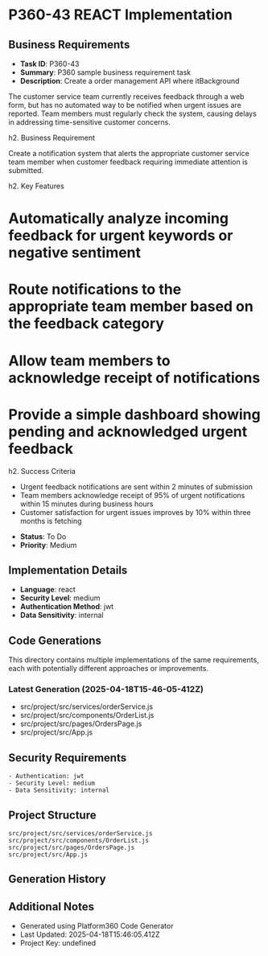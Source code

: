 # P360-43 REACT Implementation

## Business Requirements
- **Task ID**: P360-43
- **Summary**: P360 sample business requirement task
- **Description**: Create a order management API where itBackground

The customer service team currently receives feedback through a web form, but has no automated way to be notified when urgent issues are reported. Team members must regularly check the system, causing delays in addressing time-sensitive customer concerns.

h2. Business Requirement

Create a notification system that alerts the appropriate customer service team member when customer feedback requiring immediate attention is submitted.

h2. Key Features

# Automatically analyze incoming feedback for urgent keywords or negative sentiment
# Route notifications to the appropriate team member based on the feedback category
# Allow team members to acknowledge receipt of notifications
# Provide a simple dashboard showing pending and acknowledged urgent feedback

h2. Success Criteria

* Urgent feedback notifications are sent within 2 minutes of submission
* Team members acknowledge receipt of 95% of urgent notifications within 15 minutes during business hours
* Customer satisfaction for urgent issues improves by 10% within three months is fetching 
- **Status**: To Do
- **Priority**: Medium

## Implementation Details
- **Language**: react
- **Security Level**: medium
- **Authentication Method**: jwt
- **Data Sensitivity**: internal

## Code Generations
This directory contains multiple implementations of the same requirements, each with potentially different approaches or improvements.

### Latest Generation (2025-04-18T15-46-05-412Z)
- src/project/src/services/orderService.js
- src/project/src/components/OrderList.js
- src/project/src/pages/OrdersPage.js
- src/project/src/App.js

## Security Requirements
```
- Authentication: jwt
- Security Level: medium
- Data Sensitivity: internal
```

## Project Structure
```
src/project/src/services/orderService.js
src/project/src/components/OrderList.js
src/project/src/pages/OrdersPage.js
src/project/src/App.js
```

## Generation History


## Additional Notes
- Generated using Platform360 Code Generator
- Last Updated: 2025-04-18T15:46:05.412Z
- Project Key: undefined
